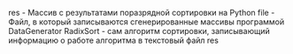 res - Массив с результатами поразрядной сортировки на Python
file - Файл, в который записываются сгенерированные массивы программой DataGenerator
RadixSort - сам алгоритм сортировки, записывающий информацию о работе алгоритма в текстовый файл res
